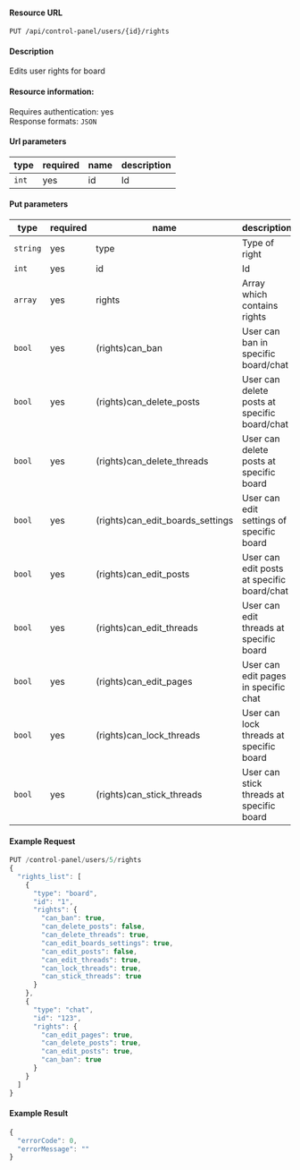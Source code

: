#### Resource URL
`PUT /api/control-panel/users/{id}/rights`

#### Description
  Edits user rights for board

#### Resource information:
  Requires authentication: yes    
  Response formats: `JSON`

#### Url parameters
| type     | required | name                              | description
|----------|----------|-----------------------------------|-------------
| `int`    | yes      | id                                | Id

#### Put parameters
| type     | required | name                              | description
|----------|----------|-----------------------------------|-------------
| `string` | yes      | type                              | Type of right
| `int`    | yes      | id                                | Id
| `array`  | yes      | rights                            | Array which contains rights
| `bool`   | yes      | (rights)can_ban                   | User can ban in specific board/chat
| `bool`   | yes      | (rights)can_delete_posts          | User can delete posts at specific board/chat
| `bool`   | yes      | (rights)can_delete_threads        | User can delete posts at specific board
| `bool`   | yes      | (rights)can_edit_boards_settings  | User can edit settings of specific board
| `bool`   | yes      | (rights)can_edit_posts            | User can edit posts at specific board/chat
| `bool`   | yes      | (rights)can_edit_threads          | User can edit threads at specific board
| `bool`   | yes      | (rights)can_edit_pages            | User can edit pages in specific chat
| `bool`   | yes      | (rights)can_lock_threads          | User can lock threads at specific board
| `bool`   | yes      | (rights)can_stick_threads         | User can stick threads at specific board


#### Example Request
```javascript
PUT /control-panel/users/5/rights
{
  "rights_list": [
    {
      "type": "board",
      "id": "1",
      "rights": {
        "can_ban": true,
        "can_delete_posts": false,
        "can_delete_threads": true,
        "can_edit_boards_settings": true,
        "can_edit_posts": false,
        "can_edit_threads": true,
        "can_lock_threads": true,
        "can_stick_threads": true
      }
    },
    {
      "type": "chat",
      "id": "123",
      "rights": {
        "can_edit_pages": true,
        "can_delete_posts": true,
        "can_edit_posts": true,
        "can_ban": true
      }
    }
  ]
}
```

#### Example Result
```javascript
{
  "errorCode": 0,
  "errorMessage": ""
}
```